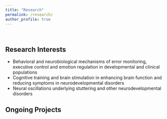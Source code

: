 ```yaml
---
title: "Research"
permalink: /research/
author_profile: true  
---
```


<br>

## Research Interests

   -  Behavioral and neurobiological mechanisms of error monitoring, executive control and emotion regulation in developmental and clinical populations
   -  Cognitive training and brain stimulation in enhancing brain function and reducing symptoms in neurodevelopmental disorders
   -  Neural oscillations underlying stuttering and other neurodevelopmental disorders
   
## Ongoing Projects


<br>
